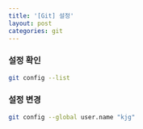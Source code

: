 ```yaml
---
title: '[Git] 설정'
layout: post
categories: git
---
```


### 설정 확인
```bash
git config --list
```

### 설정 변경
```bash
git config --global user.name "kjg"
```